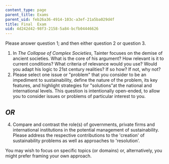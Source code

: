 ```yaml
---
content_type: page
parent_title: Exams
parent_uid: feb26a36-4914-103c-a3ef-21a5ba029d4f
title: Final  Exam
uid: 4d242d42-98f3-2158-5a84-bcfb04446626
---
```


Please answer question 1; and then either question 2 or question 3.

1.  In _The Collapse of Complex Societies_, Tainter focuses on the demise of ancient societies. What is the core of his argument? How relevant is it to current conditions? What criteria of relevance would you use? Would you adapt his logic to 21st century realities? If so how? If not, why not?
2.  Please select one issue or "problem" that you consider to be an impediment to sustainability, define the nature of the problem, its key features, and highlight strategies for "solutions"at the national and international levels. This question is intentionally open-ended, to allow you to consider issues or problems of particular interest to you.

_OR_
----

4.  Compare and contrast the role(s) of governments, private firms and international institutions in the potential management of sustainability. Please address the respective contributions to the 'creation' of sustainability problems as well as approaches to 'resolution'.

You may wish to focus on specific topics (or domains) or, alternatively, you might prefer framing your own approach.